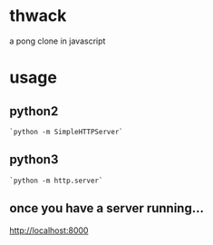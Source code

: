 # thwack
a pong clone in javascript

# usage
## python2

    `python -m SimpleHTTPServer`

## python3

    `python -m http.server`

## once you have a server running...

   [http://localhost:8000](http://localhost:8000)
